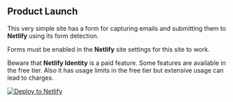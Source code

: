 ## Product Launch

This very simple site has a form for capturing emails and submitting them 
to **Netlify** using its form detection.

Forms must be enabled in the **Netlify** site settings for this site to work.

Beware that **Netlify Identity** is a paid feature. Some features are available 
in the free tier. Also it has usage limits in the free tier but extensive 
usage can lead to charges.

[![Deploy to Netlify](https://www.netlify.com/img/deploy/button.svg)](https://app.netlify.com/start/deploy?repository=https://github.com/code-jorge/netlify-sites&base=subscribe)